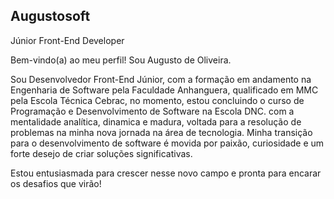 ## Augustosoft
Júnior Front-End Developer

Bem-vindo(a) ao meu perfil! Sou Augusto de Oliveira.

Sou Desenvolvedor Front-End Júnior, com a formação em andamento na Engenharia de Software pela Faculdade Anhanguera, qualificado em MMC pela Escola Técnica Cebrac, no momento, estou concluindo o curso de Programação e Desenvolvimento de Software na Escola DNC. com a mentalidade analítica, dinamica e madura, voltada para a resolução de problemas na minha nova jornada na área de tecnologia. Minha transição para o desenvolvimento de software é movida por paixão, curiosidade e um forte desejo de criar soluções significativas.

Estou entusiasmada para crescer nesse novo campo e pronta para encarar os desafios que virão!


